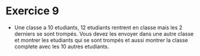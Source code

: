 # Exercice 9
- Une classe a 10 etudiants, 12 etudiants rentrent en classe mais les 2 derniers se sont trompés. Vous devez les envoyer dans une autre classe et montrer les etudiants qui se sont trompés et aussi montrer la classe complete avec les 10 autres etudiants.
